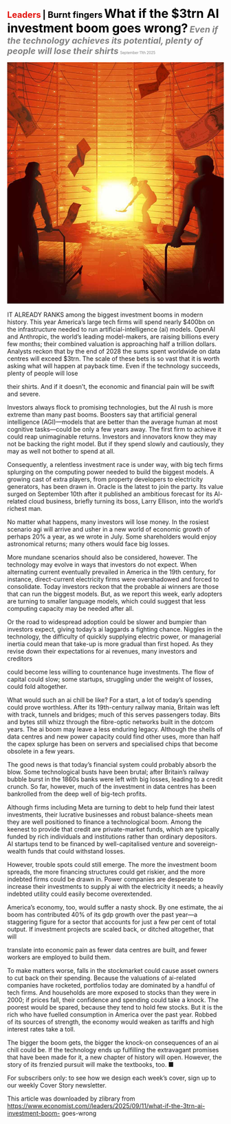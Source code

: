 <span style="color:#E3120B; font-size:14.9pt; font-weight:bold;">Leaders</span> <span style="color:#000000; font-size:14.9pt; font-weight:bold;">| Burnt fingers</span>
<span style="color:#000000; font-size:21.0pt; font-weight:bold;">What if the $3trn AI investment boom goes wrong?</span>
<span style="color:#808080; font-size:14.9pt; font-weight:bold; font-style:italic;">Even if the technology achieves its potential, plenty of people will lose their shirts</span>
<span style="color:#808080; font-size:6.2pt;">September 11th 2025</span>

![](../images/004_What_if_the_3trn_AI_investment_boom_goes_wrong/p0018_img01.jpeg)

IT ALREADY RANKS among the biggest investment booms in modern history. This year America’s large tech firms will spend nearly $400bn on the infrastructure needed to run artificial-intelligence (ai) models. OpenAI and Anthropic, the world’s leading model-makers, are raising billions every few months; their combined valuation is approaching half a trillion dollars. Analysts reckon that by the end of 2028 the sums spent worldwide on data centres will exceed $3trn. The scale of these bets is so vast that it is worth asking what will happen at payback time. Even if the technology succeeds, plenty of people will lose

their shirts. And if it doesn’t, the economic and financial pain will be swift and severe.

Investors always flock to promising technologies, but the AI rush is more extreme than many past booms. Boosters say that artificial general intelligence (AGI)—models that are better than the average human at most cognitive tasks—could be only a few years away. The first firm to achieve it could reap unimaginable returns. Investors and innovators know they may not be backing the right model. But if they spend slowly and cautiously, they may as well not bother to spend at all.

Consequently, a relentless investment race is under way, with big tech firms splurging on the computing power needed to build the biggest models. A growing cast of extra players, from property developers to electricity generators, has been drawn in. Oracle is the latest to join the party. Its value surged on September 10th after it published an ambitious forecast for its AI- related cloud business, briefly turning its boss, Larry Ellison, into the world’s richest man.

No matter what happens, many investors will lose money. In the rosiest scenario agi will arrive and usher in a new world of economic growth of perhaps 20% a year, as we wrote in July. Some shareholders would enjoy astronomical returns; many others would face big losses.

More mundane scenarios should also be considered, however. The technology may evolve in ways that investors do not expect. When alternating current eventually prevailed in America in the 19th century, for instance, direct-current electricity firms were overshadowed and forced to consolidate. Today investors reckon that the probable ai winners are those that can run the biggest models. But, as we report this week, early adopters are turning to smaller language models, which could suggest that less computing capacity may be needed after all.

Or the road to widespread adoption could be slower and bumpier than investors expect, giving today’s ai laggards a fighting chance. Niggles in the technology, the difficulty of quickly supplying electric power, or managerial inertia could mean that take-up is more gradual than first hoped. As they revise down their expectations for ai revenues, many investors and creditors

could become less willing to countenance huge investments. The flow of capital could slow; some startups, struggling under the weight of losses, could fold altogether.

What would such an ai chill be like? For a start, a lot of today’s spending could prove worthless. After its 19th-century railway mania, Britain was left with track, tunnels and bridges; much of this serves passengers today. Bits and bytes still whizz through the fibre-optic networks built in the dotcom years. The ai boom may leave a less enduring legacy. Although the shells of data centres and new power capacity could find other uses, more than half the capex splurge has been on servers and specialised chips that become obsolete in a few years.

The good news is that today’s financial system could probably absorb the blow. Some technological busts have been brutal; after Britain’s railway bubble burst in the 1860s banks were left with big losses, leading to a credit crunch. So far, however, much of the investment in data centres has been bankrolled from the deep well of big-tech profits.

Although firms including Meta are turning to debt to help fund their latest investments, their lucrative businesses and robust balance-sheets mean they are well positioned to finance a technological boom. Among the keenest to provide that credit are private-market funds, which are typically funded by rich individuals and institutions rather than ordinary depositors. AI startups tend to be financed by well-capitalised venture and sovereign-wealth funds that could withstand losses.

However, trouble spots could still emerge. The more the investment boom spreads, the more financing structures could get riskier, and the more indebted firms could be drawn in. Power companies are desperate to increase their investments to supply ai with the electricity it needs; a heavily indebted utility could easily become overextended.

America’s economy, too, would suffer a nasty shock. By one estimate, the ai boom has contributed 40% of its gdp growth over the past year—a staggering figure for a sector that accounts for just a few per cent of total output. If investment projects are scaled back, or ditched altogether, that will

translate into economic pain as fewer data centres are built, and fewer workers are employed to build them.

To make matters worse, falls in the stockmarket could cause asset owners to cut back on their spending. Because the valuations of ai-related companies have rocketed, portfolios today are dominated by a handful of tech firms. And households are more exposed to stocks than they were in 2000; if prices fall, their confidence and spending could take a knock. The poorest would be spared, because they tend to hold few stocks. But it is the rich who have fuelled consumption in America over the past year. Robbed of its sources of strength, the economy would weaken as tariffs and high interest rates take a toll.

The bigger the boom gets, the bigger the knock-on consequences of an ai chill could be. If the technology ends up fulfilling the extravagant promises that have been made for it, a new chapter of history will open. However, the story of its frenzied pursuit will make the textbooks, too. ■

For subscribers only: to see how we design each week’s cover, sign up to our weekly Cover Story newsletter.

This article was downloaded by zlibrary from https://www.economist.com//leaders/2025/09/11/what-if-the-3trn-ai-investment-boom- goes-wrong